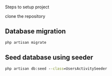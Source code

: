 Steps to setup project 

clone the repository

## Database migration 
```cmd
php artisan migrate
```
## Seed database using seeder 
```cmd
php artisan db:seed --class=UsersActivitySeeder
```